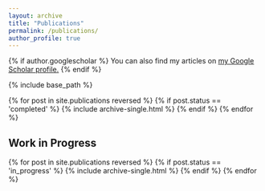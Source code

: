 ```yaml
---
layout: archive
title: "Publications"
permalink: /publications/
author_profile: true
---
```


{% if author.googlescholar %}
  You can also find my articles on <u><a href="{{https://scholar.google.com/citations?user=kApGnjIAAAAJ&hl=es}}">my Google Scholar profile</a>.</u>
{% endif %}

{% include base_path %}

{% for post in site.publications reversed %}
  {% if post.status == 'completed' %}
    {% include archive-single.html %}
  {% endif %}
{% endfor %}

## Work in Progress

{% for post in site.publications reversed %}
  {% if post.status == 'in_progress' %}
    {% include archive-single.html %}
  {% endif %}
{% endfor %}
